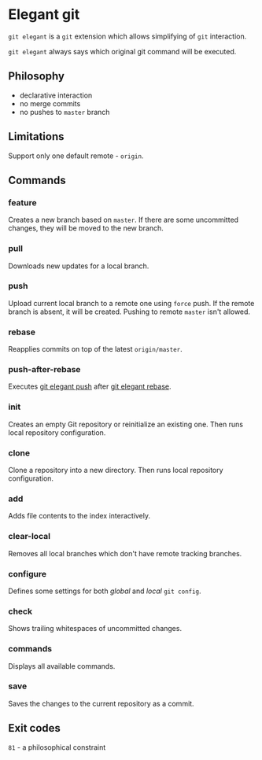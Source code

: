 Elegant git
===========
`git elegant` is a `git` extension which allows simplifying of `git` interaction.

`git elegant` always says which original git command will be executed.

Philosophy
----------
- declarative interaction
- no merge commits
- no pushes to `master` branch

Limitations
-----------
Support only one default remote - `origin`.

Commands
--------
### feature
Creates a new branch based on `master`. If there are some uncommitted changes, they will be moved to the new branch.

### pull
Downloads new updates for a local branch.

### push
Upload current local branch to a remote one using `force` push. If the remote branch is absent, it will be created. Pushing to remote `master` isn't allowed.

### rebase
Reapplies commits on top of the latest `origin/master`.

### push-after-rebase
Executes [git elegant push](#push) after [git elegant rebase](#rebase).

### init
Creates an empty Git repository or reinitialize an existing one. Then runs local repository configuration.

### clone
Clone a repository into a new directory. Then runs local repository configuration.

### add
Adds file contents to the index interactively.

### clear-local
Removes all local branches which don't have remote tracking branches.

### configure
Defines some settings for both _global_ and _local_ `git config`.

### check
Shows trailing whitespaces of uncommitted changes.

### commands
Displays all available commands.

### save 
Saves the changes to the current repository as a commit.

Exit codes
----------
`81` - a philosophical constraint
